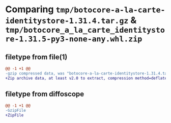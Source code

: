 # Comparing `tmp/botocore-a-la-carte-identitystore-1.31.4.tar.gz` & `tmp/botocore_a_la_carte_identitystore-1.31.5-py3-none-any.whl.zip`

## filetype from file(1)

```diff
@@ -1 +1 @@
-gzip compressed data, was "botocore-a-la-carte-identitystore-1.31.4.tar", last modified: Tue Jul 18 01:55:09 2023, max compression
+Zip archive data, at least v2.0 to extract, compression method=deflate
```

## filetype from diffoscope

```diff
@@ -1 +1 @@
-GzipFile
+ZipFile
```

